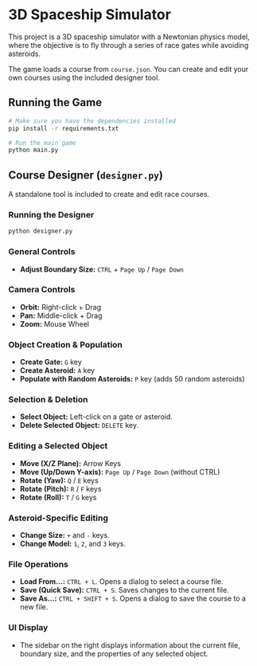 # 3D Spaceship Simulator

This project is a 3D spaceship simulator with a Newtonian physics model, where the objective is to fly through a series of race gates while avoiding asteroids.

The game loads a course from `course.json`. You can create and edit your own courses using the included designer tool.

## Running the Game

```bash
# Make sure you have the dependencies installed
pip install -r requirements.txt

# Run the main game
python main.py
```

## Course Designer (`designer.py`)

A standalone tool is included to create and edit race courses.

### Running the Designer

```bash
python designer.py
```

### General Controls

*   **Adjust Boundary Size:** `CTRL` + `Page Up` / `Page Down`

### Camera Controls

*   **Orbit:** Right-click + Drag
*   **Pan:** Middle-click + Drag
*   **Zoom:** Mouse Wheel

### Object Creation & Population

*   **Create Gate:** `G` key
*   **Create Asteroid:** `A` key
*   **Populate with Random Asteroids:** `P` key (adds 50 random asteroids)

### Selection & Deletion

*   **Select Object:** Left-click on a gate or asteroid.
*   **Delete Selected Object:** `DELETE` key.

### Editing a Selected Object

*   **Move (X/Z Plane):** Arrow Keys
*   **Move (Up/Down Y-axis):** `Page Up` / `Page Down` (without CTRL)
*   **Rotate (Yaw):** `Q` / `E` keys
*   **Rotate (Pitch):** `R` / `F` keys
*   **Rotate (Roll):** `T` / `G` keys

### Asteroid-Specific Editing

*   **Change Size:** `+` and `-` keys.
*   **Change Model:** `1`, `2`, and `3` keys.

### File Operations

*   **Load From...:** `CTRL + L`. Opens a dialog to select a course file.
*   **Save (Quick Save):** `CTRL + S`. Saves changes to the current file.
*   **Save As...:** `CTRL + SHIFT + S`. Opens a dialog to save the course to a new file.

### UI Display

*   The sidebar on the right displays information about the current file, boundary size, and the properties of any selected object.